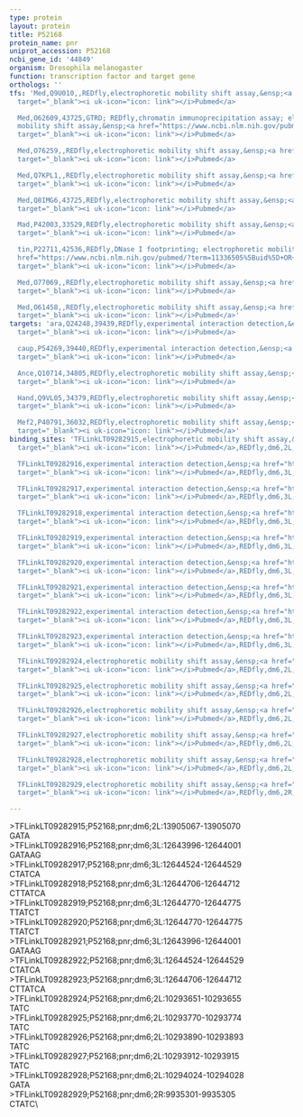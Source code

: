```yaml
---
type: protein
layout: protein
title: P52168
protein_name: pnr
uniprot_accession: P52168
ncbi_gene_id: '44849'
organism: Drosophila melanogaster
function: transcription factor and target gene
orthologs: ''
tfs: 'Med,Q9U010,,REDfly,electrophoretic mobility shift assay,&ensp;<a href="https://www.ncbi.nlm.nih.gov/pubmed/?term=22513375%5Buid%5D+OR+20965965%5Buid%5D"
  target="_blank"><i uk-icon="icon: link"></i>Pubmed</a>

  Med,O62609,43725,GTRD; REDfly,chromatin immunoprecipitation assay; electrophoretic
  mobility shift assay,&ensp;<a href="https://www.ncbi.nlm.nih.gov/pubmed/?term=22513375%5Buid%5D+OR+27924024%5Buid%5D+OR+20965965%5Buid%5D"
  target="_blank"><i uk-icon="icon: link"></i>Pubmed</a>

  Med,O76259,,REDfly,electrophoretic mobility shift assay,&ensp;<a href="https://www.ncbi.nlm.nih.gov/pubmed/?term=22513375%5Buid%5D+OR+20965965%5Buid%5D"
  target="_blank"><i uk-icon="icon: link"></i>Pubmed</a>

  Med,Q7KPL1,,REDfly,electrophoretic mobility shift assay,&ensp;<a href="https://www.ncbi.nlm.nih.gov/pubmed/?term=22513375%5Buid%5D+OR+20965965%5Buid%5D"
  target="_blank"><i uk-icon="icon: link"></i>Pubmed</a>

  Med,Q8IMG6,43725,REDfly,electrophoretic mobility shift assay,&ensp;<a href="https://www.ncbi.nlm.nih.gov/pubmed/?term=22513375%5Buid%5D+OR+20965965%5Buid%5D"
  target="_blank"><i uk-icon="icon: link"></i>Pubmed</a>

  Mad,P42003,33529,REDfly,electrophoretic mobility shift assay,&ensp;<a href="https://www.ncbi.nlm.nih.gov/pubmed/?term=22513375%5Buid%5D+OR+20965965%5Buid%5D"
  target="_blank"><i uk-icon="icon: link"></i>Pubmed</a>

  tin,P22711,42536,REDfly,DNase I footprinting; electrophoretic mobility shift assay,&ensp;<a
  href="https://www.ncbi.nlm.nih.gov/pubmed/?term=11336505%5Buid%5D+OR+20965965%5Buid%5D"
  target="_blank"><i uk-icon="icon: link"></i>Pubmed</a>

  Med,O77069,,REDfly,electrophoretic mobility shift assay,&ensp;<a href="https://www.ncbi.nlm.nih.gov/pubmed/?term=22513375%5Buid%5D+OR+20965965%5Buid%5D"
  target="_blank"><i uk-icon="icon: link"></i>Pubmed</a>

  Med,O61458,,REDfly,electrophoretic mobility shift assay,&ensp;<a href="https://www.ncbi.nlm.nih.gov/pubmed/?term=22513375%5Buid%5D+OR+20965965%5Buid%5D"
  target="_blank"><i uk-icon="icon: link"></i>Pubmed</a>'
targets: 'ara,Q24248,39439,REDfly,experimental interaction detection,&ensp;<a href="https://www.ncbi.nlm.nih.gov/pubmed/?term=20965965%5Buid%5D+OR+17329358%5Buid%5D"
  target="_blank"><i uk-icon="icon: link"></i>Pubmed</a>

  caup,P54269,39440,REDfly,experimental interaction detection,&ensp;<a href="https://www.ncbi.nlm.nih.gov/pubmed/?term=20965965%5Buid%5D+OR+17329358%5Buid%5D"
  target="_blank"><i uk-icon="icon: link"></i>Pubmed</a>

  Ance,Q10714,34805,REDfly,electrophoretic mobility shift assay,&ensp;<a href="https://www.ncbi.nlm.nih.gov/pubmed/?term=20965965%5Buid%5D+OR+29030610%5Buid%5D"
  target="_blank"><i uk-icon="icon: link"></i>Pubmed</a>

  Hand,Q9VL05,34379,REDfly,electrophoretic mobility shift assay,&ensp;<a href="https://www.ncbi.nlm.nih.gov/pubmed/?term=15975941%5Buid%5D+OR+20965965%5Buid%5D"
  target="_blank"><i uk-icon="icon: link"></i>Pubmed</a>

  Mef2,P40791,36032,REDfly,electrophoretic mobility shift assay,&ensp;<a href="https://www.ncbi.nlm.nih.gov/pubmed/?term=9732552%5Buid%5D+OR+20965965%5Buid%5D"
  target="_blank"><i uk-icon="icon: link"></i>Pubmed</a>'
binding_sites: 'TFLinkLT09282915,electrophoretic mobility shift assay,&ensp;<a href="https://www.ncbi.nlm.nih.gov/pubmed/?term=29030610;20965965%5Buid%5D"
  target="_blank"><i uk-icon="icon: link"></i>Pubmed</a>,REDfly,dm6,2L,13905067,13905070,NA

  TFLinkLT09282916,experimental interaction detection,&ensp;<a href="https://www.ncbi.nlm.nih.gov/pubmed/?term=17329358;20965965%5Buid%5D"
  target="_blank"><i uk-icon="icon: link"></i>Pubmed</a>,REDfly,dm6,3L,12643996,12644001,NA

  TFLinkLT09282917,experimental interaction detection,&ensp;<a href="https://www.ncbi.nlm.nih.gov/pubmed/?term=17329358;20965965%5Buid%5D"
  target="_blank"><i uk-icon="icon: link"></i>Pubmed</a>,REDfly,dm6,3L,12644524,12644529,NA

  TFLinkLT09282918,experimental interaction detection,&ensp;<a href="https://www.ncbi.nlm.nih.gov/pubmed/?term=17329358;20965965%5Buid%5D"
  target="_blank"><i uk-icon="icon: link"></i>Pubmed</a>,REDfly,dm6,3L,12644706,12644712,NA

  TFLinkLT09282919,experimental interaction detection,&ensp;<a href="https://www.ncbi.nlm.nih.gov/pubmed/?term=17329358;20965965%5Buid%5D"
  target="_blank"><i uk-icon="icon: link"></i>Pubmed</a>,REDfly,dm6,3L,12644770,12644775,NA

  TFLinkLT09282920,experimental interaction detection,&ensp;<a href="https://www.ncbi.nlm.nih.gov/pubmed/?term=17329358;20965965%5Buid%5D"
  target="_blank"><i uk-icon="icon: link"></i>Pubmed</a>,REDfly,dm6,3L,12644770,12644775,NA

  TFLinkLT09282921,experimental interaction detection,&ensp;<a href="https://www.ncbi.nlm.nih.gov/pubmed/?term=17329358;20965965%5Buid%5D"
  target="_blank"><i uk-icon="icon: link"></i>Pubmed</a>,REDfly,dm6,3L,12643996,12644001,NA

  TFLinkLT09282922,experimental interaction detection,&ensp;<a href="https://www.ncbi.nlm.nih.gov/pubmed/?term=17329358;20965965%5Buid%5D"
  target="_blank"><i uk-icon="icon: link"></i>Pubmed</a>,REDfly,dm6,3L,12644524,12644529,NA

  TFLinkLT09282923,experimental interaction detection,&ensp;<a href="https://www.ncbi.nlm.nih.gov/pubmed/?term=17329358;20965965%5Buid%5D"
  target="_blank"><i uk-icon="icon: link"></i>Pubmed</a>,REDfly,dm6,3L,12644706,12644712,NA

  TFLinkLT09282924,electrophoretic mobility shift assay,&ensp;<a href="https://www.ncbi.nlm.nih.gov/pubmed/?term=15975941;20965965%5Buid%5D"
  target="_blank"><i uk-icon="icon: link"></i>Pubmed</a>,REDfly,dm6,2L,10293651,10293655,NA

  TFLinkLT09282925,electrophoretic mobility shift assay,&ensp;<a href="https://www.ncbi.nlm.nih.gov/pubmed/?term=15975941;20965965%5Buid%5D"
  target="_blank"><i uk-icon="icon: link"></i>Pubmed</a>,REDfly,dm6,2L,10293770,10293774,NA

  TFLinkLT09282926,electrophoretic mobility shift assay,&ensp;<a href="https://www.ncbi.nlm.nih.gov/pubmed/?term=15975941;20965965%5Buid%5D"
  target="_blank"><i uk-icon="icon: link"></i>Pubmed</a>,REDfly,dm6,2L,10293890,10293893,NA

  TFLinkLT09282927,electrophoretic mobility shift assay,&ensp;<a href="https://www.ncbi.nlm.nih.gov/pubmed/?term=15975941;20965965%5Buid%5D"
  target="_blank"><i uk-icon="icon: link"></i>Pubmed</a>,REDfly,dm6,2L,10293912,10293915,NA

  TFLinkLT09282928,electrophoretic mobility shift assay,&ensp;<a href="https://www.ncbi.nlm.nih.gov/pubmed/?term=15975941;20965965%5Buid%5D"
  target="_blank"><i uk-icon="icon: link"></i>Pubmed</a>,REDfly,dm6,2L,10294024,10294028,NA

  TFLinkLT09282929,electrophoretic mobility shift assay,&ensp;<a href="https://www.ncbi.nlm.nih.gov/pubmed/?term=9732552;20965965%5Buid%5D"
  target="_blank"><i uk-icon="icon: link"></i>Pubmed</a>,REDfly,dm6,2R,9935301,9935305,NA'

---
```

\>TFLinkLT09282915;P52168;pnr;dm6;2L:13905067-13905070\GATA\\>TFLinkLT09282916;P52168;pnr;dm6;3L:12643996-12644001\GATAAG\\>TFLinkLT09282917;P52168;pnr;dm6;3L:12644524-12644529\CTATCA\\>TFLinkLT09282918;P52168;pnr;dm6;3L:12644706-12644712\CTTATCA\\>TFLinkLT09282919;P52168;pnr;dm6;3L:12644770-12644775\TTATCT\\>TFLinkLT09282920;P52168;pnr;dm6;3L:12644770-12644775\TTATCT\\>TFLinkLT09282921;P52168;pnr;dm6;3L:12643996-12644001\GATAAG\\>TFLinkLT09282922;P52168;pnr;dm6;3L:12644524-12644529\CTATCA\\>TFLinkLT09282923;P52168;pnr;dm6;3L:12644706-12644712\CTTATCA\\>TFLinkLT09282924;P52168;pnr;dm6;2L:10293651-10293655\TATC\\>TFLinkLT09282925;P52168;pnr;dm6;2L:10293770-10293774\TATC\\>TFLinkLT09282926;P52168;pnr;dm6;2L:10293890-10293893\TATC\\>TFLinkLT09282927;P52168;pnr;dm6;2L:10293912-10293915\TATC\\>TFLinkLT09282928;P52168;pnr;dm6;2L:10294024-10294028\GATA\\>TFLinkLT09282929;P52168;pnr;dm6;2R:9935301-9935305\CTATC\